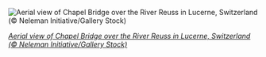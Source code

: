 
![Aerial view of Chapel Bridge over the River Reuss in Lucerne, Switzerland (© Neleman Initiative/Gallery Stock)](https://cn.bing.com//th?id=OHR.ReussRiver_EN-US4195043036_1920x1080.jpg&rf=LaDigue_1920x1080.jpg&pid=hp)

*[Aerial view of Chapel Bridge over the River Reuss in Lucerne, Switzerland (© Neleman Initiative/Gallery Stock)](https://www.bing.com/search?q=lucerne+switzerland&form=hpcapt&filters=HpDate%3a%2220210618_0700%22)*

